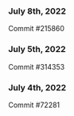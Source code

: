### July 8th, 2022

Commit #215860

### July 5th, 2022

Commit #314353


### July 4th, 2022

Commit #72281
